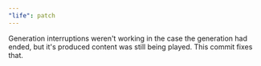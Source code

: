 ```yaml
---
"life": patch
---
```


Generation interruptions weren't working in the case the generation had ended, but it's produced content was still being played. This commit fixes that.
